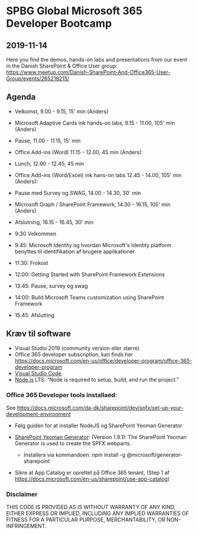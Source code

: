 # SPBG Global Microsoft 365 Developer Bootcamp

## 2019-11-14

Here you find the demos, hands-on labs and presentations from our event in the Danish SharePoint & Office User group: https://www.meetup.com/Danish-SharePoint-And-Office365-User-Group/events/265218215/

## Agenda

- Velkomst, 9.00 - 9.15, 15' min (Anders)
- Microsoft Adaptive Cards ink hands-on labs, 9.15 - 11.00, 105' min (Anders)
- Pause, 11.00 - 11.15, 15' min
- Office Add-ins (Word) 11.15 - 12.00, 45 min (Anders):
- Lunch, 12.00 - 12.45, 45 min
- Office Add-ins (Word/Excel) ink hans-on labs 12.45 - 14.00, 105' min (Anders):
- Pause med Survey og SWAG, 14.00 - 14.30, 30' min
- Microsoft Graph / SharePoint Framework, 14.30 - 16.15, 105' min (Anders) 
- Afslutning, 16.15 - 16.45, 30' min

- 9:30 Velkommen
- 9:45: Microsoft Identity og hvordan Microsoft's Identity platform benyttes til identifikation af brugere applikationer 
- 11:30: Frokost
- 12:00: Getting Started with SharePoint Framework Extensions
- 13:45: Pause, survey og swag
- 14:00: Build Microsoft Teams customization using SharePoint Framework
- 15:45: Afslutting

## Kræv til software

- Visual Studio 2019 (community version eller større) 
- Office 365 developer subscription, kan finds her <https://docs.microsoft.com/en-us/office/developer-program/office-365-developer-program>
- [Visual Studio Code](https://code.visualstudio.com/).
- [Node.js](https://nodejs.org/) LTS: “Node is required to setup, build, and run the project.”

### Office 365 Developer tools installaed:
See https://docs.microsoft.com/da-dk/sharepoint/dev/spfx/set-up-your-development-environment
- Følg guiden for at installer NodeJS og SharePoint Yeoman Generator

- [SharePoint Yeoman Generator](https://www.npmjs.com/package/@microsoft/generator-sharepoint): (Version 1.9.1): The SharePoint Yeoman Generator is used to create the SPFX webparts.
  - Installers via kommandoen: 
    npm install -g @microsoft/generator-sharepoint
    
- Sikre at App Catalog er oprettet på Office 365 tenant, (Step 1 af <https://docs.microsoft.com/en-us/sharepoint/use-app-catalog>)

### Disclaimer

THIS CODE IS PROVIDED AS IS WITHOUT WARRANTY OF ANY KIND, EITHER EXPRESS OR IMPLIED, INCLUDING ANY IMPLIED WARRANTIES OF FITNESS FOR A PARTICULAR PURPOSE, MERCHANTABILITY, OR NON-INFRINGEMENT.
